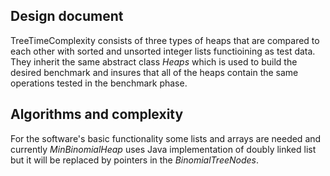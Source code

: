 ## Design document ##

TreeTimeComplexity consists of three types of heaps that are compared to each other with sorted and unsorted integer lists functioining as test data.
They inherit the same abstract class *Heaps* which is used to build the desired benchmark and insures that all of the heaps contain the same operations tested in the benchmark phase.


## Algorithms and complexity ##
For the software's basic functionality some lists and arrays are needed and currently *MinBinomialHeap* uses Java implementation of doubly linked list
but it will be replaced by pointers in the *BinomialTreeNodes*.

